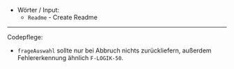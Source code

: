 * Wörter / Input:
  * `Readme` - Create Readme


-------------------------------------------------------------------------------------

Codepflege:

* `frageAuswahl` sollte nur bei Abbruch nichts zurückliefern, außerdem Fehlererkennung ähnlich `F-LOGIK-50`.